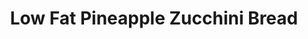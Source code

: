 ---
title: Low Fat Pineapple Zucchini Bread
source: Yummly
source_url: http://www.yummly.com/recipe/Healthier-Zucchini-Bread-Recipezaar_1
yield: 16
active_time: 15
total_time: 90
tags: 
  - american
  - dessert
image: /uploads/LFPineappleZucchiniBread.jpg
ingredients: |-
  * 2 1/2 cups zucchini (grated) 
  * 1 1/2 cups sugar 
  * 3 eggs 
  * 2 tsps vanilla 
  * 1 cup unsweetened applesauce 
  * 1 1/2 cup whole wheat flour 
  * 1 1/2 cups all-purpose flour 
  * 1 tsp baking powder 
  * 1 tsp baking soda 
  * 1 cup pineapple (drained crushed) 
instructions: |-
  * Mix together applesauce, eggs, sugar and vanilla. 
  * Add flours, baking powder, and baking soda. Mix well. 
  * Add pineapple and zucchini and mix until combined. 
  * Pour into greased bread pans. 
  * Bake for 60 minutes at 350. 
---